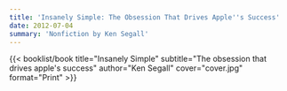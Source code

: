 ```yaml
---
title: 'Insanely Simple: The Obsession That Drives Apple''s Success'
date: 2012-07-04
summary: 'Nonfiction by Ken Segall'
---
```


{{< booklist/book
title="Insanely Simple"
subtitle="The obsession that drives apple's success"
author="Ken Segall"
cover="cover.jpg"
format="Print" >}}
